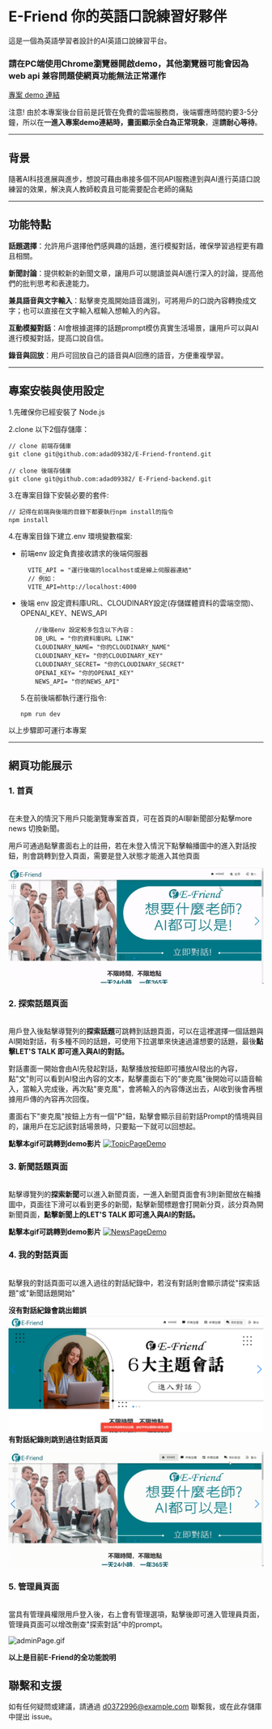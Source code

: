# E-Friend 你的英語口說練習好夥伴

這是一個為英語學習者設計的AI英語口說練習平台。

### 請在PC端使用Chrome瀏覽器開啟demo，其他瀏覽器可能會因為web api 兼容問題使網頁功能無法正常運作

[專案 demo 連結](https://adad09382.github.io/E-Friend-frontend/#/)

注意! 由於本專案後台目前是託管在免費的雲端服務商，後端響應時間約要3-5分鐘，所以在**一進入專案demo連結時，畫面顯示全白為正常現象**，還**請耐心等待**。

---

## 背景

隨著AI科技進展與進步，想說可藉由串接多個不同API服務達到與AI進行英語口說練習的效果，解決真人教師較貴且可能需要配合老師的痛點

---

## 功能特點

**話題選擇**：允許用戶選擇他們感興趣的話題，進行模擬對話，確保學習過程更有趣且相關。

**新聞討論**：提供較新的新聞文章，讓用戶可以閱讀並與AI進行深入的討論，提高他們的批判思考和表達能力。

**兼具語音與文字輸入**：點擊麥克風開始語音識別，可將用戶的口說內容轉換成文字；也可以直接在文字輸入框輸入想輸入的內容。

**互動模擬對話**：AI會根據選擇的話題prompt模仿真實生活場景，讓用戶可以與AI進行模擬對話，提高口說自信。

**錄音與回放**：用戶可回放自己的語音與AI回應的語音，方便重複學習。

---

## 專案安裝與使用設定

1.先確保你已經安裝了 Node.js

2.clone 以下2個存儲庫：

    // clone 前端存儲庫
    git clone git@github.com:adad09382/E-Friend-frontend.git

    // clone 後端存儲庫
    git clone git@github.com:adad09382/ E-Friend-backend.git

3.在專案目錄下安裝必要的套件:

    // 記得在前端與後端的目錄下都要執行npm install的指令
    npm install

4.在專案目錄下建立.env 環境變數檔案:

- 前端env 設定負責接收請求的後端伺服器

        VITE_API = "運行後端的localhost或是線上伺服器連結"
        // 例如：
        VITE_API=http://localhost:4000

- 後端 env 設定資料庫URL、CLOUDINARY設定(存儲媒體資料的雲端空間)、OPENAI_KEY、NEWS_API

          //後端env 設定較多包含以下內容：
          DB_URL = "你的資料庫URL LINK"
          CLOUDINARY_NAME= "你的CLOUDINARY_NAME"
          CLOUDINARY_KEY= "你的CLOUDINARY_KEY"
          CLOUDINARY_SECRET= "你的CLOUDINARY_SECRET"
          OPENAI_KEY= "你的OPENAI_KEY"
          NEWS_API= "你的NEWS_API"

  5.在前後端都執行運行指令:

      npm run dev

以上步驟即可運行本專案

---

## 網頁功能展示

### 1. 首頁

\
在未登入的情況下用戶只能瀏覽專案首頁，可在首頁的AI聊新聞部分點擊more news 切換新聞。

用戶可通過點擊畫面右上的註冊，若在未登入情況下點擊輪播圖中的進入對話按鈕，則會跳轉到登入頁面，需要是登入狀態才能進入其他頁面

![homePage_nologin](readmeImg/homePage_nologin.gif)

### 2. 探索話題頁面

\
用戶登入後點擊導覽列的**探索話題**可跳轉到話題頁面，可以在這裡選擇一個話題與AI開始對話，有多種不同的話題，可使用下拉選單來快速過濾想要的話題，最後**點擊LET'S TALK 即可進入與AI的對話。**

對話畫面一開始會由AI先發起對話，點擊播放按鈕即可播放AI發出的內容，點"文"則可以看到AI發出內容的文本，點擊畫面右下的"麥克風"後開始可以語音輸入，當輸入完成後，再次點"麥克風"，會將輸入的內容傳送出去，AI收到後會再根據用戶傳的內容再次回復。

畫面右下"麥克風"按鈕上方有一個"P"鈕，點擊會顯示目前對話Prompt的情境與目的，讓用戶在忘記該對話場景時，只要點一下就可以回想起。

**點擊本gif可跳轉到demo影片**
[![TopicPageDemo](readmeImg/topicPage.gif)](https://youtu.be/gVFL-XRcxXw "TopicPageDemo")

### 3. 新聞話題頁面

\
點擊導覽列的**探索新聞**可以進入新聞頁面，一進入新聞頁面會有3則新聞放在輪播圖中，頁面往下滑可以看到更多的新聞，點擊新聞標題會打開新分頁，該分頁為開新聞頁面，**點擊新聞上的LET'S TALK 即可進入與AI的對話。**

**點擊本gif可跳轉到demo影片**
[![NewsPageDemo](readmeImg/newsPage.gif)](https://youtu.be/J3EhTQxzSzc "NewsPageDemo")

### 4. 我的對話頁面

\
點擊我的對話頁面可以進入過往的對話紀錄中，若沒有對話則會顯示請從"探索話題"或"新聞話題開始"

**沒有對話紀錄會跳出錯誤**
![noConversationYet](readmeImg/noConversationYet.png)
**有對話紀錄則跳到過往對話頁面**

![conversationHistory](readmeImg/conversationHistory.gif)

### 5. 管理員頁面

\
當具有管理員權限用戶登入後，右上會有管理選項，點擊後即可進入管理員頁面，管理員頁面可以增改刪查"探索對話"中的prompt。

![adminPage.gif](readmeImg/adminPage.gif)

**以上是目前E-Friend的全功能說明**

## 聯繫和支援

如有任何疑問或建議，請通過 d0372996@example.com 聯繫我，或在此存儲庫中提出 issue。
